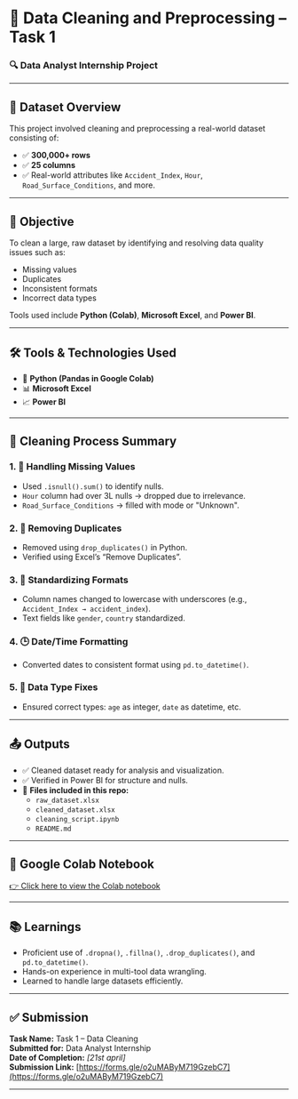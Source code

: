 # 🧹 Data Cleaning and Preprocessing – Task 1  
### 🔍 Data Analyst Internship Project

---

## 📁 Dataset Overview

This project involved cleaning and preprocessing a real-world dataset consisting of:

- ✅ **300,000+ rows**
- ✅ **25 columns**
- ✅ Real-world attributes like `Accident_Index`, `Hour`, `Road_Surface_Conditions`, and more.

---

## 🎯 Objective

To clean a large, raw dataset by identifying and resolving data quality issues such as:
- Missing values
- Duplicates
- Inconsistent formats
- Incorrect data types

Tools used include **Python (Colab)**, **Microsoft Excel**, and **Power BI**.

---

## 🛠 Tools & Technologies Used

- 🐍 **Python (Pandas in Google Colab)**
- 📊 **Microsoft Excel**
- 📈 **Power BI**

---

## 🧼 Cleaning Process Summary

### 1. 🔎 Handling Missing Values
- Used `.isnull().sum()` to identify nulls.
- `Hour` column had over 3L nulls → dropped due to irrelevance.
- `Road_Surface_Conditions` → filled with mode or "Unknown".

### 2. 📌 Removing Duplicates
- Removed using `drop_duplicates()` in Python.
- Verified using Excel’s “Remove Duplicates”.

### 3. 🧽 Standardizing Formats
- Column names changed to lowercase with underscores (e.g., `Accident_Index → accident_index`).
- Text fields like `gender`, `country` standardized.

### 4. 🕒 Date/Time Formatting
- Converted dates to consistent format using `pd.to_datetime()`.

### 5. 📐 Data Type Fixes
- Ensured correct types: `age` as integer, `date` as datetime, etc.

---

## 📤 Outputs

- ✅ Cleaned dataset ready for analysis and visualization.
- ✅ Verified in Power BI for structure and nulls.
- 📁 **Files included in this repo:**
  - `raw_dataset.xlsx`
  - `cleaned_dataset.xlsx`
  - `cleaning_script.ipynb`
  - `README.md`

---

## 🔗 Google Colab Notebook

[👉 Click here to view the Colab notebook](https://colab.research.google.com/drive/1xwx2kB_XWNa8QjNlKaJjhy5SHHItXLWv?usp=sharing)


---

## 📚 Learnings

- Proficient use of `.dropna()`, `.fillna()`, `.drop_duplicates()`, and `pd.to_datetime()`.
- Hands-on experience in multi-tool data wrangling.
- Learned to handle large datasets efficiently.

---

## ✅ Submission

**Task Name:** Task 1 – Data Cleaning  
**Submitted for:** Data Analyst Internship  
**Date of Completion:** *[21st april]*  
**Submission Link:** [https://forms.gle/o2uMAByM719GzebC7](https://forms.gle/o2uMAByM719GzebC7)

---
